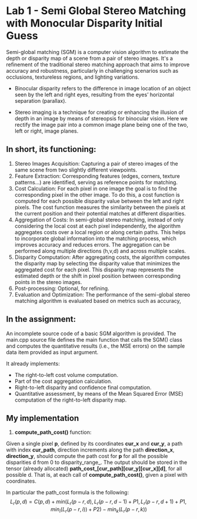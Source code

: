 # Lab 1 - Semi Global Stereo Matching with Monocular Disparity Initial Guess

Semi-global matching (SGM) is a computer vision algorithm to estimate the depth or disparity map of a scene from a pair of stereo images. It's a refinement of the traditional stereo matching approach that aims to improve accuracy and robustness, particularly in challenging scenarios such as occlusions, textureless regions, and lighting variations.

- Binocular disparity refers to the difference in image location of an object seen by the left and right eyes, resulting from the eyes’ horizontal separation (parallax). 

- Stereo imaging is a technique for creating or enhancing the illusion of depth in an image by means of stereopsis for binocular vision. Here we rectify the image pair into a common image plane being one of the two, left or right, image planes.

## In short, its functioning:
1. Stereo Images Acquisition: Capturing a pair of stereo images of the same scene from two slightly different viewpoints. 
2. Feature Extraction: Corresponding features (edges, corners, texture patterns...) are identified, serving as reference points for matching.
3. Cost Calculation: For each pixel in one image the goal is to find the corresponding pixel in the other image. To do this, a cost function is computed for each possible disparity value between the left and right pixels. The cost function measures the similarity between the pixels at the current position and their potential matches at different disparities. 
4. Aggregation of Costs: In semi-global stereo matching, instead of only considering the local cost at each pixel independently, the algorithm aggregates costs over a local region or along certain paths. This helps to incorporate global information into the matching process, which improves accuracy and reduces errors. The aggregation can be performed along multiple directions (h,v,d) and across multiple scales.
5. Disparity Computation: After aggregating costs, the algorithm computes the disparity map by selecting the disparity value that minimizes the aggregated cost for each pixel. This disparity map represents the estimated depth or the shift in pixel position between corresponding points in the stereo images.
6. Post-processing: Optional, for refining.
7. Evaluation and Optimization: The performance of the semi-global stereo matching algorithm is evaluated based on metrics such as accuracy, 


## In the assignment:
An incomplete source code of a basic SGM algorithm is provided.
The main.cpp source file defines the main function that calls the SGM() class and computes the quantitative results (i.e., the MSE errors) on the sample data item provided as input argument.

It already implements:
- The right-to-left cost volume computation.
- Part of the cost aggregation calculation.
- Right-to-left disparity and confidence final computation.
- Quantitative assessment, by means of the Mean Squared Error (MSE) computation
of the right-to-left disparity map.

## My implementation

1. **compute_path_cost()** function:

Given a single pixel **p**, defined by its coordinates **cur_x** and **cur_y**, a path with index **cur_path**, direction increments along the path **direction_x**, **direction_y**, should compute the path cost for **p** for all the possible disparities d from 0 to disparity_range_. The output should be stored in the tensor (already allocated) **path_cost_[cur_path][cur_y][cur_x][d]**, for all possible d. That is, at each call of **compute_path_cost()**, given a pixel with coordinates.

In particular the path_cost formula is the following:
$$L_r(p,d) = C(p,d) + min(L_r(p-r,d), L_r(p-r,d-1) + P1, L_r(p-r,d+1) + P1, min_i(L_r(p-r,i)) + P2) - min_k(L_r(p-r,k))$$


```c++

```



























	
